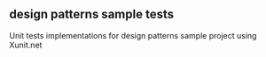 ## design patterns sample tests
Unit tests implementations for design patterns sample project using Xunit.net
